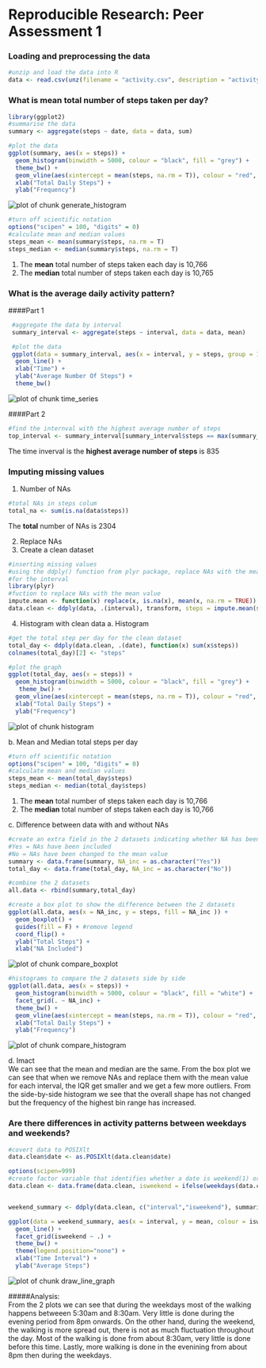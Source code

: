 # Reproducible Research: Peer Assessment 1


### Loading and preprocessing the data

```r
#unzip and load the data into R
data <- read.csv(unz(filename = "activity.csv", description = "activity.zip"))
```

### What is mean total number of steps taken per day?


```r
library(ggplot2)
#summarise the data
summary <- aggregate(steps ~ date, data = data, sum)

#plot the data
ggplot(summary, aes(x = steps)) + 
  geom_histogram(binwidth = 5000, colour = "black", fill = "grey") +
  theme_bw() +
  geom_vline(aes(xintercept = mean(steps, na.rm = T)), colour = "red", linetype = "dashed", size = 1) +
  xlab("Total Daily Steps") +
  ylab("Frequency")
```

![plot of chunk generate_histogram](./PA1_template_files/figure-html/generate_histogram.png) 


```r
#turn off scientific notation
options("scipen" = 100, "digits" = 0)
#calculate mean and median values
steps_mean <- mean(summary$steps, na.rm = T)
steps_median <- median(summary$steps, na.rm = T)
```

1. The **mean** total number of steps taken each day is 10,766  
2. The **median** total number of steps taken each day is 10,765

### What is the average daily activity pattern?
####Part 1

```r
 #aggregate the data by interval 
 summary_interval <- aggregate(steps ~ interval, data = data, mean)

 #plot the data
 ggplot(data = summary_interval, aes(x = interval, y = steps, group = 1)) + 
  geom_line() +
  xlab("Time") +
  ylab("Average Number Of Steps") +
  theme_bw()
```

![plot of chunk time_series](./PA1_template_files/figure-html/time_series.png) 

####Part 2


```r
#find the internval with the highest average number of steps
top_interval <- summary_interval[summary_interval$steps == max(summary_interval$steps),1]
```

The time inverval is the **highest average number of steps** is 835


### Imputing missing values

1. Number of NAs

```r
#total NAs in steps colum
total_na <- sum(is.na(data$steps))
```

The **total** number of NAs is 2304

2. Replace NAs
3. Create a clean dataset

```r
#inserting missing values
#using the ddply() function from plyr package, replace NAs with the mean value 
#for the interval
library(plyr)
#fuction to replace NAs with the mean value
impute.mean <- function(x) replace(x, is.na(x), mean(x, na.rm = TRUE))
data.clean <- ddply(data, .(interval), transform, steps = impute.mean(steps))
```

4. Histogram with clean data
a. Histogram

```r
#get the total step per day for the clean dataset
total_day <- ddply(data.clean, .(date), function(x) sum(x$steps))
colnames(total_day)[2] <- "steps"

#plot the graph
ggplot(total_day, aes(x = steps)) +
  geom_histogram(binwidth = 5000, colour = "black", fill = "grey") +
   theme_bw() +
  geom_vline(aes(xintercept = mean(steps, na.rm = T)), colour = "red", linetype = "dashed", size = 1) +
  xlab("Total Daily Steps") +
  ylab("Frequency")
```

![plot of chunk histogram](./PA1_template_files/figure-html/histogram.png) 

b. Mean and Median total steps per day  


```r
#turn off scientific notation
options("scipen" = 100, "digits" = 0)
#calculate mean and median values
steps_mean <- mean(total_day$steps)
steps_median <- median(total_day$steps)
```

1. The **mean** total number of steps taken each day is 10,766  
2. The **median** total number of steps taken each day is 10,766

c. Difference between data with and without NAs  


```r
#create an extra field in the 2 datasets indicating whether NA has been included or changed
#Yes = NAs have been included
#No = NAs have been changed to the mean value
summary <- data.frame(summary, NA_inc = as.character("Yes"))
total_day <- data.frame(total_day, NA_inc = as.character("No"))

#combine the 2 datasets
all.data <- rbind(summary,total_day)

#create a box plot to show the difference between the 2 datasets
ggplot(all.data, aes(x = NA_inc, y = steps, fill = NA_inc )) + 
  geom_boxplot() +
  guides(fill = F) + #remove legend
  coord_flip() +
  ylab("Total Steps") +
  xlab("NA Included")
```

![plot of chunk compare_boxplot](./PA1_template_files/figure-html/compare_boxplot.png) 


```r
#histograms to compare the 2 datasets side by side
ggplot(all.data, aes(x = steps)) + 
  geom_histogram(binwidth = 5000, colour = "black", fill = "white") +
  facet_grid(. ~ NA_inc) +
  theme_bw() +
  geom_vline(aes(xintercept = mean(steps, na.rm = T)), colour = "red", linetype = "dashed", size = 1) +
  xlab("Total Daily Steps") +
  ylab("Frequency")
```

![plot of chunk compare_histogram](./PA1_template_files/figure-html/compare_histogram.png) 

d. Imact  
We can see that the mean and median are the same. From the box plot we can see that when we remove NAs and replace them with the mean value for each interval, the IQR get smaller and we get a few more outliers.
From the side-by-side histogram we see that the overall shape has not changed but the frequency of the highest bin range has increased.

### Are there differences in activity patterns between weekdays and weekends?


```r
#covert data to POSIXlt
data.clean$date <- as.POSIXlt(data.clean$date)

options(scipen=999)
#create factor variable that identifies whether a date is weekend(1) or not(0)
data.clean <- data.frame(data.clean, isweekend = ifelse(weekdays(data.clean$date, abbreviate = T) == "Sun" | weekdays(data.clean$date,abbreviate = T) == "Sat","Weekend","Weekday"))


weekend_summary <- ddply(data.clean, c("interval","isweekend"), summarise, mean = mean(steps))
```


```r
ggplot(data = weekend_summary, aes(x = interval, y = mean, colour = isweekend)) +
  geom_line() +
  facet_grid(isweekend ~ .) +
  theme_bw() +
  theme(legend.position="none") +
  xlab("Time Interval") +
  ylab("Average Steps")
```

![plot of chunk draw_line_graph](./PA1_template_files/figure-html/draw_line_graph.png) 

#####Analysis:  
From the 2 plots we can see that during the weekdays most of the walking happens betweeen 5:30am and 8:30am. Very little is done during the evening period from 8pm onwards. 
On the other hand, during the weekend, the walking is more spread out, there is not as much fluctuation throughout the day. Most of the walking is done from about 8:30am, very little is done before this time. Lastly, more walking is done in the evenining from about 8pm then during the weekdays.
